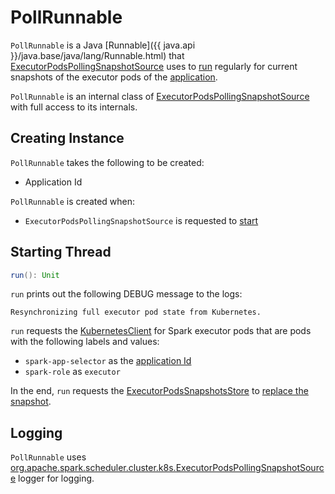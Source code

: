 # PollRunnable

`PollRunnable` is a Java [Runnable]({{ java.api }}/java.base/java/lang/Runnable.html) that [ExecutorPodsPollingSnapshotSource](ExecutorPodsPollingSnapshotSource.md) uses to [run](#run) regularly for current snapshots of the executor pods of the [application](#applicationId).

`PollRunnable` is an internal class of [ExecutorPodsPollingSnapshotSource](ExecutorPodsPollingSnapshotSource.md) with full access to its internals.

## Creating Instance

`PollRunnable` takes the following to be created:

* <span id="applicationId"> Application Id

`PollRunnable` is created when:

* `ExecutorPodsPollingSnapshotSource` is requested to [start](ExecutorPodsPollingSnapshotSource.md#start)

## <span id="run"> Starting Thread

```scala
run(): Unit
```

`run` prints out the following DEBUG message to the logs:

```text
Resynchronizing full executor pod state from Kubernetes.
```

`run` requests the [KubernetesClient](ExecutorPodsPollingSnapshotSource.md#kubernetesClient) for Spark executor pods that are pods with the following labels and values:

* `spark-app-selector` as the [application Id](#applicationId)
* `spark-role` as `executor`

In the end, `run` requests the [ExecutorPodsSnapshotsStore](ExecutorPodsPollingSnapshotSource.md#snapshotsStore) to [replace the snapshot](ExecutorPodsSnapshotsStore.md#replaceSnapshot).

## Logging

`PollRunnable` uses [org.apache.spark.scheduler.cluster.k8s.ExecutorPodsPollingSnapshotSource](ExecutorPodsPollingSnapshotSource.md#logging) logger for logging.
